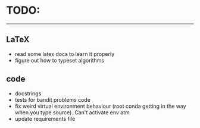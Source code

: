 # TODO:
---------

## LaTeX
- read some latex docs to learn it properly
- figure out how to typeset algorithms 

## code
- docstrings
- tests for bandit problems code
- fix weird virtual environment behaviour (root conda getting in the way when you type source). Can't activate env atm
- update requirements file
